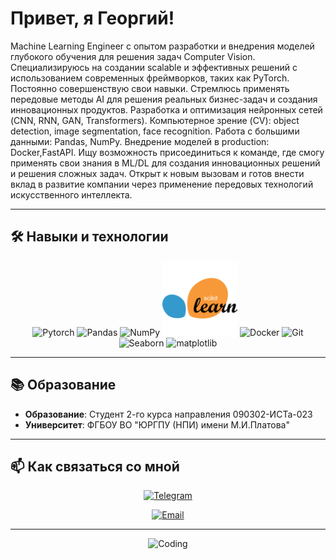 #  Привет, я Георгий!

Machine Learning Engineer с опытом разработки и внедрения моделей глубокого обучения для решения задач Computer Vision. Специализируюсь на создании scalable и эффективных решений с использованием современных фреймворков, таких как  PyTorch. Постоянно совершенствую свои навыки. Стремлюсь применять передовые методы AI для решения реальных бизнес-задач и создания инновационных продуктов.
Разработка и оптимизация нейронных сетей (CNN, RNN, GAN, Transformers).
Компьютерное зрение (CV): object detection, image segmentation, face recognition.
Работа с большими данными: Pandas, NumPy.
Внедрение моделей в production: Docker,FastAPI.
Ищу возможность присоединиться к команде, где смогу применять свои знания в ML/DL для создания инновационных решений и решения сложных задач. Открыт к новым вызовам и готов внести вклад в развитие компании через применение передовых технологий искусственного интеллекта.



---

## 🛠️ Навыки и технологии
<p align="center">
  <img src="https://img.icons8.com/?size=100&id=jH4BpkMnRrU5&format=png&color=000000" title="Pytorch" />
  <img src="https://img.icons8.com/?size=100&id=xSkewUSqtErH&format=png&color=000000" alt="Pandas" title="Pandas" />
  <img src="https://img.icons8.com/?size=100&id=aR9CXyMagKIS&format=png&color=000000" alt="NumPy" title="NumPy" />
  <img src="https://raw.githubusercontent.com/devicons/devicon/ca28c779441053191ff11710fe24a9e6c23690d6/icons/scikitlearn/scikitlearn-original.svg" alt="scikit-learn" title="scikit-learn" width="120" />
  <img src="https://img.icons8.com/?size=100&id=cdYUlRaag9G9&format=png&color=000000" alt="Docker" title="Docker" />
  <img src="https://img.icons8.com/?size=100&id=20906&format=png&color=000000" alt="Git" title="Git" />
  <img src="https://camo.githubusercontent.com/23d65b5fc69e7187dd932c9ad45d78cb9f15badf4193b7a9b9868cc18286fd1c/68747470733a2f2f7777772e6564756361746976652e696f2f6170692f656470726573736f2f73686f742f353039363339363137393337343038302f696d6167652f35333030353931393133333336383332" alt="Seaborn" title="Seaborn" width="95" />
 <img src="https://matplotlib.org/2.0.2/_static/logo2.svg" alt="matplotlib" title="matplotlib" width="275" style="margin-left: 10;" />
</p>

---

## 📚 Образование
- **Образование**: Студент 2-го курса направления 090302-ИСТа-023
- **Университет**: ФГБОУ ВО "ЮРГПУ (НПИ) имени М.И.Платова"

---

## 📫 Как связаться со мной
<p align="center">
  <a href="https://t.me/viberrviberrr">
    <img src="https://img.shields.io/badge/Telegram-000000?style=for-the-badge&logo=telegram&logoColor=white" alt="Telegram" />
  </a>
</p>
<p align="center">
  <a href="mailto:petrosangosa2005@gmail.com">
    <img src="https://img.shields.io/badge/Email-000000?style=for-the-badge&logo=gmail&logoColor=white" alt="Email" />
  </a>


</p>

---


<p align="center">
  <img src="https://i.pinimg.com/originals/56/33/ce/5633ce94b903bdcff71794d133f36948.gif" alt="Coding" width="500" />
</p>
